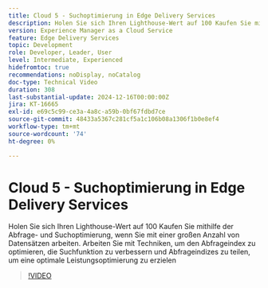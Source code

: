 ```yaml
---
title: Cloud 5 - Suchoptimierung in Edge Delivery Services
description: Holen Sie sich Ihren Lighthouse-Wert auf 100 Kaufen Sie mithilfe der Abfrage- und Suchoptimierung, wenn Sie mit einer großen Anzahl von Datensätzen arbeiten.
version: Experience Manager as a Cloud Service
feature: Edge Delivery Services
topic: Development
role: Developer, Leader, User
level: Intermediate, Experienced
hidefromtoc: true
recommendations: noDisplay, noCatalog
doc-type: Technical Video
duration: 308
last-substantial-update: 2024-12-16T00:00:00Z
jira: KT-16665
exl-id: e69c5c99-ce3a-4a8c-a59b-0bf67fdbd7ce
source-git-commit: 48433a5367c281cf5a1c106b08a1306f1b0e8ef4
workflow-type: tm+mt
source-wordcount: '74'
ht-degree: 0%

---
```


# Cloud 5 - Suchoptimierung in Edge Delivery Services

Holen Sie sich Ihren Lighthouse-Wert auf 100 Kaufen Sie mithilfe der Abfrage- und Suchoptimierung, wenn Sie mit einer großen Anzahl von Datensätzen arbeiten. Arbeiten Sie mit Techniken, um den Abfrageindex zu optimieren, die Suchfunktion zu verbessern und Abfrageindizes zu teilen, um eine optimale Leistungsoptimierung zu erzielen

>[!VIDEO](https://video.tv.adobe.com/v/3440976/?learn=on&enablevpops)
